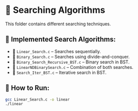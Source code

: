 # 📂 Searching Algorithms

This folder contains different searching techniques.

## 📌 Implemented Search Algorithms:
- 📌 `Linear_Search.c` – Searches sequentially.
- 📌 `Binary_Search.c` – Searches using divide-and-conquer.
- 📌 `Binary_Search_Recursive_BST.c` – Binary search in BST.
- 📌 `LinearNDBinarySearch.c` – Combination of both searches.
- 📌 `Search_Iter_BST.c` – Iterative search in BST.

## 📌 How to Run:
```bash
gcc Linear_Search.c -o linear
./linear
